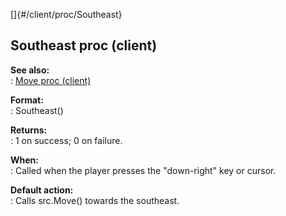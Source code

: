 []{#/client/proc/Southeast}    
## Southeast proc (client)    
**See also:**    
:   [Move proc (client)](ref/client/proc/Move)    
<!-- -->    
**Format:**    
:   Southeast()    
<!-- -->    
**Returns:**    
:   1 on success; 0 on failure.    
<!-- -->    
**When:**    
:   Called when the player presses the \"down-right\" key or cursor.    
<!-- -->    
**Default action:**    
:   Calls src.Move() towards the southeast.  